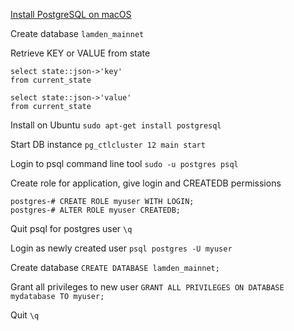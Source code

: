[Install PostgreSQL on macOS](https://gist.github.com/phortuin/2fe698b6c741fd84357cec84219c6667)

Create database `lamden_mainnet`

Retrieve KEY or VALUE from state

```
select state::json->'key'
from current_state

select state::json->'value'
from current_state
```

Install on Ubuntu
`sudo apt-get install postgresql`

Start DB instance
`pg_ctlcluster 12 main start`

Login to psql command line tool
`sudo -u postgres psql`

Create role for application, give login and CREATEDB permissions
```
postgres-# CREATE ROLE myuser WITH LOGIN;
postgres-# ALTER ROLE myuser CREATEDB;
```

Quit psql for postgres user
`\q`

Login as newly created user
`psql postgres -U myuser`

Create database
`CREATE DATABASE lamden_mainnet;`

Grant all privileges to new user
`GRANT ALL PRIVILEGES ON DATABASE mydatabase TO myuser;`

Quit
`\q`
